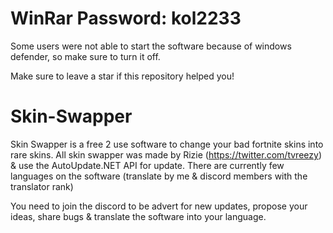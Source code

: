 # WinRar Password: kol2233

Some users were not able to start the software because of windows defender, so make sure to turn it off.

Make sure to leave a star if this repository helped you!

# Skin-Swapper
Skin Swapper is a free 2 use software to change your bad fortnite skins into rare skins.
All skin swapper was made by Rizie (https://twitter.com/tvreezy) & use the AutoUpdate.NET API for update.
There are currently few languages on the software (translate by me & discord members with the translator rank)

You need to join the discord to be advert for new updates, propose your ideas, share bugs & translate the software into your language.